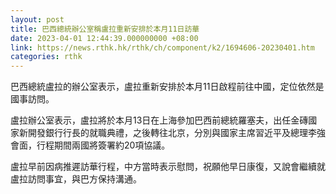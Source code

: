 ```yaml
---
layout: post
title: 巴西總統辦公室稱盧拉重新安排於本月11日訪華
date: 2023-04-01 12:44:39.000000000 +08:00
link: https://news.rthk.hk/rthk/ch/component/k2/1694606-20230401.htm
categories: rthk
---
```


巴西總統盧拉的辦公室表示，盧拉重新安排於本月11日啟程前往中國，定位依然是國事訪問。

盧拉辦公室表示，盧拉將於本月13日在上海參加巴西前總統羅塞夫，出任金磚國家新開發銀行行長的就職典禮，之後轉往北京，分別與國家主席習近平及總理李強會面，行程期間兩國將簽署約20項協議。

盧拉早前因病推遲訪華行程，中方當時表示慰問，祝願他早日康復，又說會繼續就盧拉訪問事宜，與巴方保持溝通。
